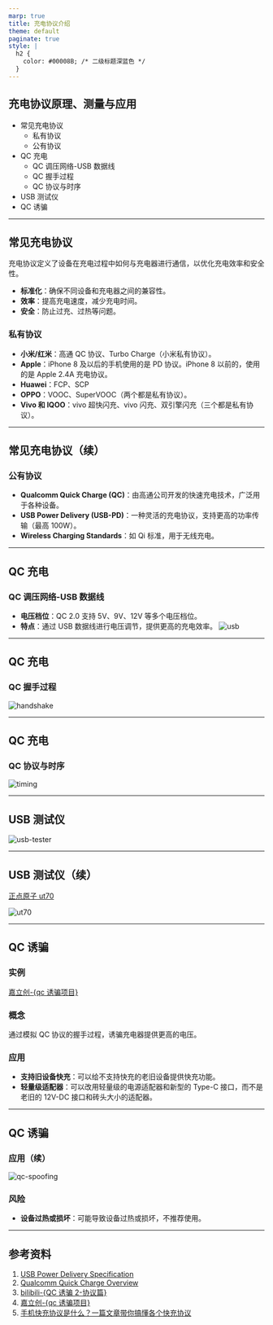 ```yaml
---
marp: true
title: 充电协议介绍
theme: default
paginate: true
style: |
  h2 {
    color: #00008B; /* 二级标题深蓝色 */
  }
---
```


## 充电协议原理、测量与应用

- 常见充电协议
  - 私有协议
  - 公有协议
- QC 充电
  - QC 调压网络-USB 数据线
  - QC 握手过程
  - QC 协议与时序
- USB 测试仪
- QC 诱骗

---

## 常见充电协议

充电协议定义了设备在充电过程中如何与充电器进行通信，以优化充电效率和安全性。

- **标准化**：确保不同设备和充电器之间的兼容性。
- **效率**：提高充电速度，减少充电时间。
- **安全**：防止过充、过热等问题。

### 私有协议

- **小米/红米**：高通 QC 协议、Turbo Charge（小米私有协议）。
- **Apple**：iPhone 8 及以后的手机使用的是 PD 协议。iPhone 8 以前的，使用的是 Apple 2.4A 充电协议。
- **Huawei**：FCP、SCP
- **OPPO**：VOOC、SuperVOOC（两个都是私有协议）。
- **Vivo 和 IQOO**：vivo 超快闪充、vivo 闪充、双引擎闪充（三个都是私有协议）。

---

## 常见充电协议（续）

### 公有协议

- **Qualcomm Quick Charge (QC)**：由高通公司开发的快速充电技术，广泛用于各种设备。
- **USB Power Delivery (USB-PD)**：一种灵活的充电协议，支持更高的功率传输（最高 100W）。
- **Wireless Charging Standards**：如 Qi 标准，用于无线充电。

---

## QC 充电

### QC 调压网络-USB 数据线

- **电压档位**：QC 2.0 支持 5V、9V、12V 等多个电压档位。
- **特点**：通过 USB 数据线进行电压调节，提供更高的充电效率。
  ![usb](./img/usb.png)

---

## QC 充电

### QC 握手过程

![handshake](./img/handshake.png)

---

## QC 充电

### QC 协议与时序

![timing](./img/timing.png)

---

## USB 测试仪

![usb-tester](./img/usb-tester.png)

---

## USB 测试仪（续）

[正点原子 ut70](https://item.szlcsc.com/item/20426307.html)

![ut70](./img/ut70.png)

---

## QC 诱骗

### 实例

[嘉立创-{qc 诱骗项目}](https://oshwhub.com/azhannihao/qc-you-pian-mu-kuai-dan-pian-ji-ban)

### 概念

通过模拟 QC 协议的握手过程，诱骗充电器提供更高的电压。

### 应用

- **支持旧设备快充**：可以给不支持快充的老旧设备提供快充功能。
- **轻量级适配器**：可以改用轻量级的电源适配器和新型的 Type-C 接口，而不是老旧的 12V-DC 接口和砖头大小的适配器。

---

## QC 诱骗

### 应用（续）

![qc-spoofing](./img/qc-spoofing.gif)

### 风险

- **设备过热或损坏**：可能导致设备过热或损坏，不推荐使用。

---

## 参考资料

1. [USB Power Delivery Specification](https://www.usb.org/document-library/usb-power-delivery)
2. [Qualcomm Quick Charge Overview](https://www.qualcomm.com/products/features/quick-charge)
3. [bilibili-{QC 诱骗 2-协议篇}](https://www.bilibili.com/video/BV1V34y1H74F)
4. [嘉立创-{qc 诱骗项目}](https://oshwhub.com/azhannihao/qc-you-pian-mu-kuai-dan-pian-ji-ban)
5. [手机快充协议是什么？一篇文章带你搞懂各个快充协议](https://zhuanlan.zhihu.com/p/557684670)
